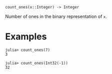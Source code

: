 ```
count_ones(x::Integer) -> Integer
```

Number of ones in the binary representation of `x`.

# Examples

```jldoctest
julia> count_ones(7)
3

julia> count_ones(Int32(-1))
32
```

